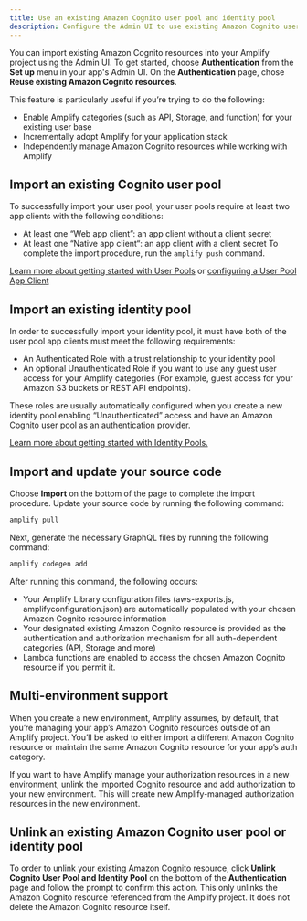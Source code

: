 ```yaml
---
title: Use an existing Amazon Cognito user pool and identity pool
description: Configure the Admin UI to use existing Amazon Cognito user pool and identity pool resources as an authentication and authorization mechanism for other Amplify categories ( For example, API, Storage, and more).
---
```


You can import existing Amazon Cognito resources into your Amplify project using the Admin UI. To get started, choose **Authentication** from the **Set up** menu in your app's Admin UI. On the **Authentication** page, chose **Reuse existing Amazon Cognito resources**.

This feature is particularly useful if you’re trying to do the following:

- Enable Amplify categories (such as API, Storage, and function) for your existing user base
- Incrementally adopt Amplify for your application stack
- Independently manage Amazon Cognito resources while working with Amplify

## Import an existing Cognito user pool
To successfully import your user pool, your user pools require at least two app clients with the following conditions:

- At least one “Web app client”: an app client without a client secret
- At least one “Native app client“: an app client with a client secret
To complete the import procedure, run the `amplify push` command.

[Learn more about getting started with User Pools](https://docs.aws.amazon.com/cognito/latest/developerguide/getting-started-with-cognito-user-pools.html)
or 
[configuring a User Pool App Client](https://docs.aws.amazon.com/cognito/latest/developerguide/user-pool-settings-client-apps.html)

## Import an existing identity pool
In order to successfully import your identity pool, it must have both of the user pool app clients must meet the following requirements:

- An Authenticated Role with a trust relationship to your identity pool
- An optional Unauthenticated Role if you want to use any guest user access for your Amplify categories (For example, guest access for your Amazon S3 buckets or REST API endpoints).

These roles are usually automatically configured when you create a new identity pool enabling “Unauthenticated” access and have an Amazon Cognito user pool as an authentication provider.

[Learn more about getting started with Identity Pools.](https://docs.aws.amazon.com/cognito/latest/developerguide/getting-started-with-identity-pools.html)

## Import and update your source code

Choose **Import** on the bottom of the page to complete the import procedure. Update your source code by running the following command: 
```bash
amplify pull
```
Next, generate the necessary GraphQL files by running the following command:
```bash
amplify codegen add
```

After running this command, the following occurs:
- Your Amplify Library configuration files (aws-exports.js, amplifyconfiguration.json) are automatically populated with your chosen Amazon Cognito resource information
- Your designated existing Amazon Cognito resource is provided as the authentication and authorization mechanism for all auth-dependent categories (API, Storage and more)
- Lambda functions are enabled to access the chosen Amazon Cognito resource if you permit it.

## Multi-environment support
When you create a new environment, Amplify assumes, by default, that you’re managing your app’s Amazon Cognito resources outside of an Amplify project. You’ll be asked to either import a different Amazon Cognito resource or maintain the same Amazon Cognito resource for your app’s auth category.

If you want to have Amplify manage your authorization resources in a new environment, unlink the imported Cognito resource and add authorization to your new environment. This will create new Amplify-managed authorization resources in the new environment.
  
## Unlink an existing Amazon Cognito user pool or identity pool
To order to unlink your existing Amazon Cognito resource, click **Unlink Cognito User Pool and Identity Pool** on the bottom of the **Authentication** page and follow the prompt to confirm this action. This only unlinks the Amazon Cognito resource referenced from the Amplify project. It does not delete the Amazon Cognito resource itself.
